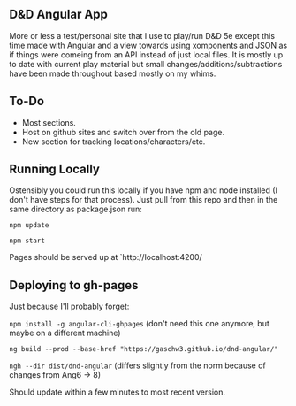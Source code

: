 ## D&D Angular App
More or less a test/personal site that I use to play/run D&D 5e except this time made with Angular and a view towards using xomponents and JSON as if things were comeing from an API instead of just local files. It is mostly up to date with current play material but small changes/additions/subtractions have been made throughout based mostly on my whims.

## To-Do
* Most sections.
* Host on github sites and switch over from the old page.
* New section for tracking locations/characters/etc.

## Running Locally
Ostensibly you could run this locally if you have npm and node installed (I don't have steps for that process). Just pull from this repo and then in the same directory as package.json run:

`npm update`

`npm start`

Pages should be served up at `http://localhost:4200/

## Deploying to gh-pages
Just because I'll probably forget:

`npm install -g angular-cli-ghpages` (don't need this one anymore, but maybe on a different machine)

`ng build --prod --base-href "https://gaschw3.github.io/dnd-angular/"`

`ngh --dir dist/dnd-angular` (differs slightly from the norm because of changes from Ang6 -> 8)

Should update within a few minutes to most recent version.